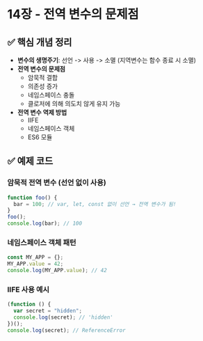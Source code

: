 # 14장 - 전역 변수의 문제점

## ✅ 핵심 개념 정리

- **변수의 생명주기**: 선언 -> 사용 -> 소멸 (지역변수는 함수 종료 시 소멸)
- **전역 변수의 문제점**
  - 암묵적 결합
  - 의존성 증가
  - 네임스페이스 충돌
  - 클로저에 의해 의도치 않게 유지 가능
- **전역 변수 역제 방법**
  - IIFE
  - 네임스페이스 객체
  - ES6 모듈

## ✅ 예제 코드

### 암묵적 전역 변수 (선언 없이 사용)

```javascript
function foo() {
  bar = 100; // var, let, const 없이 선언 → 전역 변수가 됨!
}
foo();
console.log(bar); // 100
```

### 네임스페이스 객체 패턴

```javascript
const MY_APP = {};
MY_APP.value = 42;
console.log(MY_APP.value); // 42
```

### IIFE 사용 예시

```javascript
(function () {
  var secret = "hidden";
  console.log(secret); // 'hidden'
})();
console.log(secret); // ReferenceError
```
